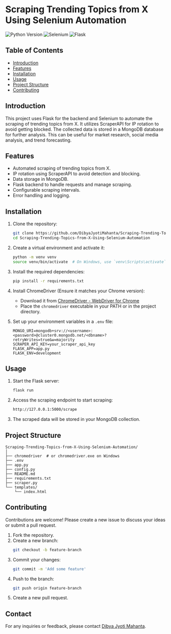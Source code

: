 # Scraping Trending Topics from X Using Selenium Automation

![Python Version](https://img.shields.io/badge/python-3.9+-blue.svg)
![Selenium](https://img.shields.io/badge/selenium-4.x-brightgreen.svg)
![Flask](https://img.shields.io/badge/flask-2.3.2-green.svg)

## Table of Contents
- [Introduction](#introduction)
- [Features](#features)
- [Installation](#installation)
- [Usage](#usage)
- [Project Structure](#project-structure)
- [Contributing](#contributing)

## Introduction

This project uses Flask for the backend and Selenium to automate the scraping of trending topics from X. It utilizes ScraperAPI for IP rotation to avoid getting blocked. The collected data is stored in a MongoDB database for further analysis. This can be useful for market research, social media analysis, and trend forecasting.

## Features

- Automated scraping of trending topics from X.
- IP rotation using ScraperAPI to avoid detection and blocking.
- Data storage in MongoDB.
- Flask backend to handle requests and manage scraping.
- Configurable scraping intervals.
- Error handling and logging.

## Installation

1. Clone the repository:
    ```bash
    git clone https://github.com/DibyaJyotiMahanta/Scraping-Trending-Topics-from-X-Using-Selenium-Automation.git
    cd Scraping-Trending-Topics-from-X-Using-Selenium-Automation
    ```

2. Create a virtual environment and activate it:
    ```bash
    python -m venv venv
    source venv/bin/activate  # On Windows, use `venv\Scripts\activate`
    ```

3. Install the required dependencies:
    ```bash
    pip install -r requirements.txt
    ```

4. Install ChromeDriver (Ensure it matches your Chrome version):
    - Download it from [ChromeDriver - WebDriver for Chrome](https://sites.google.com/a/chromium.org/chromedriver/)
    - Place the `chromedriver` executable in your PATH or in the project directory.

5. Set up your environment variables in a `.env` file:
    ```plaintext
    MONGO_URI=mongodb+srv://<username>:<password>@cluster0.mongodb.net/<dbname>?retryWrites=true&w=majority
    SCRAPER_API_KEY=your_scraper_api_key
    FLASK_APP=app.py
    FLASK_ENV=development
    ```

## Usage

1. Start the Flask server:
    ```bash
    flask run
    ```

2. Access the scraping endpoint to start scraping:
    ```bash
    http://127.0.0.1:5000/scrape
    ```

3. The scraped data will be stored in your MongoDB collection.

## Project Structure

```plaintext
Scraping-Trending-Topics-from-X-Using-Selenium-Automation/
│
├── chromedriver  # or chromedriver.exe on Windows
├── .env
├── app.py
├── config.py
├── README.md
├── requirements.txt
├── scraper.py
└── templates/
    └── index.html
```

## Contributing

Contributions are welcome! Please create a new issue to discuss your ideas or submit a pull request.

1. Fork the repository.
2. Create a new branch:
    ```bash
    git checkout -b feature-branch
    ```
3. Commit your changes:
    ```bash
    git commit -m 'Add some feature'
    ```
4. Push to the branch:
    ```bash
    git push origin feature-branch
    ```
5. Create a new pull request.

## Contact

For any inquiries or feedback, please contact [Dibya Jyoti Mahanta](mailto:your-email@example.com).
